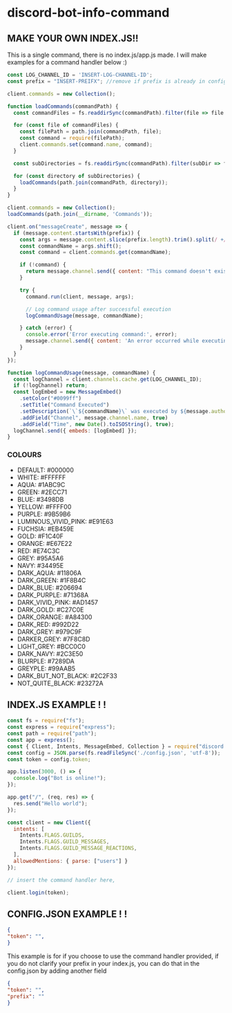 # discord-bot-info-command
## **MAKE YOUR OWN INDEX.JS!!**

This is a single command, there is no index.js/app.js made. I will make examples for a command handler below :)

```js
const LOG_CHANNEL_ID = 'INSERT-LOG-CHANNEL-ID';
const prefix = "INSERT-PREIFX"; //remove if prefix is already in config file.

client.commands = new Collection();

function loadCommands(commandPath) {
  const commandFiles = fs.readdirSync(commandPath).filter(file => file.endsWith('.js'));

  for (const file of commandFiles) {
    const filePath = path.join(commandPath, file);
    const command = require(filePath);
    client.commands.set(command.name, command);
  }

  const subDirectories = fs.readdirSync(commandPath).filter(subDir => fs.statSync(path.join(commandPath, subDir)).isDirectory());

  for (const directory of subDirectories) {
    loadCommands(path.join(commandPath, directory));
  }
}

client.commands = new Collection();
loadCommands(path.join(__dirname, 'Commands'));

client.on("messageCreate", message => {
  if (message.content.startsWith(prefix)) {
    const args = message.content.slice(prefix.length).trim().split(/ +/g);
    const commandName = args.shift();
    const command = client.commands.get(commandName);

    if (!command) {
      return message.channel.send({ content: "This command doesn't exist. Please use (HELP COMMAND) to find all commands." });
    }

    try {
      command.run(client, message, args);

      // Log command usage after successful execution
      logCommandUsage(message, commandName);

    } catch (error) {
      console.error('Error executing command:', error);
      message.channel.send({ content: 'An error occurred while executing the command.' });
    }
  }
});

function logCommandUsage(message, commandName) {
  const logChannel = client.channels.cache.get(LOG_CHANNEL_ID);
  if (!logChannel) return;
  const logEmbed = new MessageEmbed()
    .setColor("#0099ff")
    .setTitle("Command Executed")
    .setDescription(`\`${commandName}\` was executed by ${message.author.tag}.`)
    .addField("Channel", message.channel.name, true)
    .addField("Time", new Date().toISOString(), true);
  logChannel.send({ embeds: [logEmbed] });
}
```

### __COLOURS__ 

- DEFAULT: #000000
- WHITE: #FFFFFF
- AQUA: #1ABC9C
- GREEN: #2ECC71
- BLUE: #3498DB
- YELLOW: #FFFF00
- PURPLE: #9B59B6
- LUMINOUS_VIVID_PINK: #E91E63
- FUCHSIA: #EB459E
- GOLD: #F1C40F
- ORANGE: #E67E22
- RED: #E74C3C
- GREY: #95A5A6
- NAVY: #34495E
- DARK_AQUA: #11806A
- DARK_GREEN: #1F8B4C
- DARK_BLUE: #206694
- DARK_PURPLE: #71368A
- DARK_VIVID_PINK: #AD1457
- DARK_GOLD: #C27C0E
- DARK_ORANGE: #A84300
- DARK_RED: #992D22
- DARK_GREY: #979C9F
- DARKER_GREY: #7F8C8D
- LIGHT_GREY: #BCC0C0
- DARK_NAVY: #2C3E50
- BLURPLE: #7289DA
- GREYPLE: #99AAB5
- DARK_BUT_NOT_BLACK: #2C2F33
- NOT_QUITE_BLACK: #23272A


## INDEX.JS EXAMPLE ! !
```js
const fs = require("fs");
const express = require("express");
const path = require("path"); 
const app = express();
const { Client, Intents, MessageEmbed, Collection } = require("discord.js");
const config = JSON.parse(fs.readFileSync('./config.json', 'utf-8'));
const token = config.token;

app.listen(3000, () => {
  console.log("Bot is online!");
});

app.get("/", (req, res) => {
  res.send("Hello world");
});

const client = new Client({
  intents: [
    Intents.FLAGS.GUILDS,
    Intents.FLAGS.GUILD_MESSAGES,
    Intents.FLAGS.GUILD_MESSAGE_REACTIONS,
  ],
  allowedMentions: { parse: ["users"] }
});

// insert the command handler here, 

client.login(token);
```

## CONFIG.JSON EXAMPLE ! !
```json
{
"token": "",
}

```
This example is for if you choose to use the command handler provided, if you do not clarify your prefix in your index.js, you can do that in the config.json by adding another field 

```json
{
"token": "",
"prefix": ""
}
